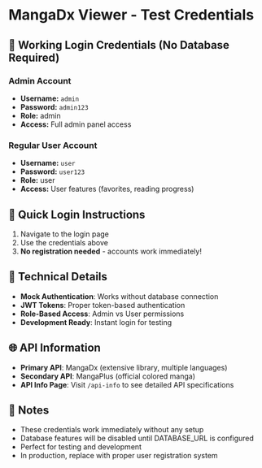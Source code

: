 # MangaDx Viewer - Test Credentials

## 🔐 Working Login Credentials (No Database Required)

### Admin Account
- **Username:** `admin`
- **Password:** `admin123`
- **Role:** admin
- **Access:** Full admin panel access

### Regular User Account  
- **Username:** `user`
- **Password:** `user123`
- **Role:** user
- **Access:** User features (favorites, reading progress)

## 🚀 Quick Login Instructions
1. Navigate to the login page
2. Use the credentials above
3. **No registration needed** - accounts work immediately!

## 🔧 Technical Details
- **Mock Authentication**: Works without database connection
- **JWT Tokens**: Proper token-based authentication
- **Role-Based Access**: Admin vs User permissions
- **Development Ready**: Instant login for testing

## 🌐 API Information
- **Primary API**: MangaDx (extensive library, multiple languages)
- **Secondary API**: MangaPlus (official colored manga)
- **API Info Page**: Visit `/api-info` to see detailed API specifications

## 📝 Notes
- These credentials work immediately without any setup
- Database features will be disabled until DATABASE_URL is configured
- Perfect for testing and development
- In production, replace with proper user registration system

